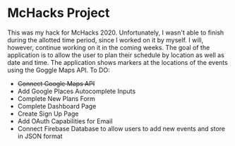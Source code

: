 # McHacks Project
This was my hack for McHacks 2020.
Unfortunately, I wasn't able to finish during the allotted time period, since I worked on it by myself.
I will, however, continue working on it in the coming weeks.
The goal of the application is to allow the user to plan their schedule by location as well as date and time.
The application shows markers at the locations of the events using the Goggle Maps API.
To DO:
- ~~Connect Google Maps API~~
- Add Google Places Autocomplete Inputs
- Complete New Plans Form
- Complete Dashboard Page
- Create Sign Up Page
- Add OAuth Capabilities for Email
- Connect Firebase Database to allow users to add new events and store in JSON format